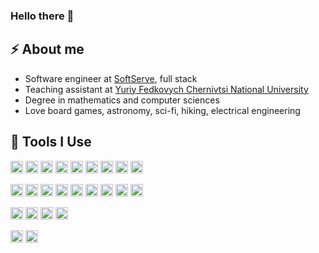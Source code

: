 ### Hello there 👋
<h2>⚡️ About me</h2>
<ul>
<li>Software engineer at <a href="https://www.linkedin.com/company/softserve">SoftServe</a>, full stack </li>
<li>Teaching assistant at <a href="https://en.wikipedia.org/wiki/Chernivtsi_University">Yuriy Fedkovych Chernivtsi National University</a> </li>
<li>Degree in mathematics and computer sciences </li>
<li>Love board games, astronomy, sci-fi, hiking, electrical engineering </li>
</ul>

<h2>🚀 Tools I Use</h2>
<code><img height="20" alt="csharp" src="https://img.shields.io/badge/C%23-239120?style=for-the-badge&logo=c-sharp&logoColor=white"></code>
<code><img height="20" alt="css" src="https://img.shields.io/badge/CSS3-1572B6?style=for-the-badge&logo=css3&logoColor=white"></code>
<code><img height="20" alt="python" src="https://img.shields.io/badge/Python-FFD43B?style=for-the-badge&logo=python&logoColor=blue"></code>
<code><img height="20" alt="html" src="https://img.shields.io/badge/HTML5-E34F26?style=for-the-badge&logo=html5&logoColor=white"></code>
<code><img height="20" alt="latex" src="https://img.shields.io/badge/LaTeX-47A141?style=for-the-badge&logo=LaTeX&logoColor=white"></code>
<code><img height="20" alt="csharp" src="https://img.shields.io/badge/C%2B%2B-00599C?style=for-the-badge&logo=c%2B%2B&logoColor=white"></code>
<code><img height="20" alt="numpy" src="https://img.shields.io/badge/Numpy-777BB4?style=for-the-badge&logo=numpy&logoColor=white"></code>
<code><img height="20" alt="javascript" src="https://img.shields.io/badge/JavaScript-323330?style=for-the-badge&logo=javascript&logoColor=F7DF1E"></code>
<code><img height="20" alt="ino" src="https://img.shields.io/badge/Arduino-00979D?style=for-the-badge&logo=Arduino&logoColor=white"></code>

<code><img height="20" alt="dotnet" src="https://img.shields.io/badge/.NET-512BD4?style=for-the-badge&logo=dotnet&logoColor=white"></code>
<code><img height="20" alt="angular" src="https://img.shields.io/badge/Angular-DD0031?style=for-the-badge&logo=angular&logoColor=white"></code>
<code><img height="20" alt="bootstrap" src="https://img.shields.io/badge/Bootstrap-563D7C?style=for-the-badge&logo=bootstrap&logoColor=white"></code>
<code><img height="20" alt="graphql" src="https://img.shields.io/badge/GraphQl-E10098?style=for-the-badge&logo=graphql&logoColor=white"></code>
<code><img height="20" alt="insomnia" src="https://img.shields.io/badge/Insomnia-5849be?style=for-the-badge&logo=Insomnia&logoColor=white"></code>
<code><img height="20" alt="jquery" src="https://img.shields.io/badge/jQuery-0769AD?style=for-the-badge&logo=jquery&logoColor=white"></code>
<code><img height="20" alt="jupyter" src="https://img.shields.io/badge/Jupyter-F37626.svg?&style=for-the-badge&logo=Jupyter&logoColor=white"></code>
<code><img height="20" alt="node" src="https://img.shields.io/badge/Node.js-339933?style=for-the-badge&logo=nodedotjs&logoColor=white"></code>
<code><img height="20" alt="react" src="https://img.shields.io/badge/React-20232A?style=for-the-badge&logo=react&logoColor=61DAFB"></code>

<code><img height="20" alt="mongo" src="https://img.shields.io/badge/MongoDB-4EA94B?style=for-the-badge&logo=mongodb&logoColor=white"></code>
<code><img height="20" alt="elastic" src="https://img.shields.io/badge/Elastic_Search-005571?style=for-the-badge&logo=elasticsearch&logoColor=white"></code>
<code><img height="20" alt="oracle" src="https://img.shields.io/badge/Oracle-F80000?style=for-the-badge&logo=Oracle&logoColor=white"></code>
<code><img height="20" alt="msql" src="https://img.shields.io/badge/Microsoft%20SQL%20Server-CC2927?style=for-the-badge&logo=microsoft%20sql%20server&logoColor=white"></code>

<code><img height="20" alt="aws" src="https://img.shields.io/badge/Amazon_AWS-FF9900?style=for-the-badge&logo=amazonaws&logoColor=white"></code>
<code><img height="20" alt="azure" src="https://img.shields.io/badge/Azure_DevOps-0078D7?style=for-the-badge&logo=azure-devops&logoColor=white"></code>



<!--
**maxvonlancaster/maxvonlancaster** is a ✨ _special_ ✨ repository because its `README.md` (this file) appears on your GitHub profile.

Here are some ideas to get you started:

- 🔭 I’m currently working on ...
- 🌱 I’m currently learning ...
- 👯 I’m looking to collaborate on ...
- 🤔 I’m looking for help with ...
- 💬 Ask me about ...
- 📫 How to reach me: ...
- 😄 Pronouns: ...
- ⚡ Fun fact: ...
-->
